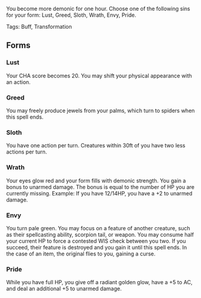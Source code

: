 You become more demonic for one hour. Choose one of the following sins for your form: Lust, Greed, Sloth, Wrath, Envy, Pride.

Tags: Buff, Transformation

## Forms

### Lust
Your CHA score becomes 20. You may shift your physical appearance with an action.

### Greed
You may freely produce jewels from your palms, which turn to spiders when this spell ends. 

### Sloth
You have one action per turn. Creatures within 30ft of you have two less actions per turn.

### Wrath
Your eyes glow red and your form fills with demonic strength. You gain a bonus to unarmed damage. The bonus is equal to the number of HP you are currently missing. Example: If you have 12/14HP, you have a +2 to unarmed damage.
### Envy
You turn pale green. You may focus on a feature of another creature, such as their spellcasting ability, scorpion tail, or weapon. You may consume half your current HP to force a contested WIS check between you two. If you succeed, their feature is destroyed and you gain it until this spell ends. In the case of an item, the original flies to you, gaining a curse.
### Pride
While you have full HP, you give off a radiant golden glow, have a +5 to AC, and deal an additional +5 to unarmed damage.